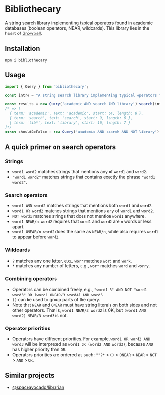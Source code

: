 # Bibliothecary

A string search library implementing typical operators found in academic databases (boolean operators, NEAR, wildcards).
This library lies in the heart of [Snowball](https://github.com/shaunabanana/snowball).

## Installation
```
npm i bibliothecary
```

## Usage
```javascript
import { Query } from 'bibliothecary';

const intro = "A string search library implementing typical operators found in academic databases (boolean operators, NEAR, wildcards)."

const results = new Query('academic AND search AND library').search(intro);
/* => [
  { term: 'academic', text: 'academic', start: 64, length: 8 },
  { term: 'search', text: 'search', start: 9, length: 6 },
  { term: 'lib*', text: 'library', start: 16, length: 7 }
]*/
const shouldBeFalse = new Query('academic AND search AND NOT library').search(intro); // => false
```

## A quick primer on search operators
### Strings
- `word1 word2` matches strings that mentions any of `word1` and `word2`.
- `"word1 word2"` matches strings that contains exactly the phrase `"word1 word2"`.
### Search operators
- `word1 AND word2` matches strings that mentions both `word1` and `word2`.
- `word1 OR word2` matches strings that mentions any of `word1` and `word2`.
- `NOT word1` matches strings that does not mention `word1` anywhere.
- `word1 NEAR/n word2` requires that `word1` and `word2` are `n` words or less apart.
- `word1 ONEAR/n word2` does the same as `NEAR/n`, while also requires `word1` to appear before `word2`.
### Wildcards
- `?` matches any one letter, e.g., `wor?` matches `word` and `work`.
- `*` matches any number of letters, e.g., `wor*` matches `word` and `worry`.

### Combining operators
- Operators can be combined freely, e.g., `"word1 B" AND NOT "word1 word3" OR (word1 ONEAR/3 word4) AND word5`.
- `()` can be used to group parts of the query.
- Note that `NEAR` and `ONEAR` must have string literals on both sides and not other operators. That is, `word1 NEAR/3 word2` is OK, but `(word1 AND word2) NEAR/3 word3` is not.
### Operator priorities
- Operators have different priorities. For example, `word1 OR word2 AND word3` will be interpreted as `word1 OR (word2 AND word3)`, because `AND` has higher priority than `OR`.
- Operators priorities are ordered as such: `""?*` > `()` > `ONEAR` > `NEAR` > `NOT` > `AND` > `OR`.

## Similar projects
- [@spaceavocado/librarian](https://github.com/spaceavocado/librarian)
